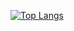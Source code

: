 [![Top Langs](https://github-readme-stats.vercel.app/api/top-langs/?username=maksim1908&layout=compact&theme=vision-friendly-dark)](https://github.com/anuraghazra/github-readme-stats&theme=dark)
